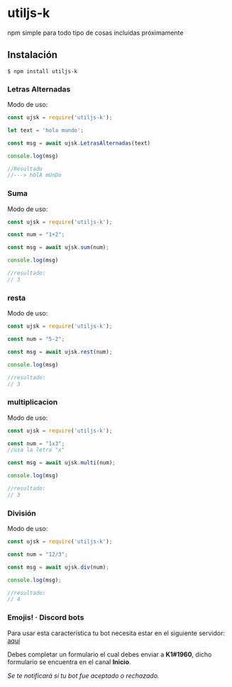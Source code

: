 # utiljs-k

npm simple para todo tipo de cosas incluidas próximamente

## Instalación

```
$ npm install utiljs-k
```

### Letras Alternadas

Modo de uso:

```js
const ujsk = require('utiljs-k');

let text = 'hola mundo';

const msg = await ujsk.LetrasAlternadas(text)

console.log(msg)

//Resultado
//---> hOlA mUnDo
```

### Suma

Modo de uso:

```js
const ujsk = require('utiljs-k');

const num = "1+2";

const msg = await ujsk.sum(num);

console.log(msg)

//resultado:
// 3
```

### resta

Modo de uso:

```js
const ujsk = require('utiljs-k');

const num = "5-2";

const msg = await ujsk.rest(num);

console.log(msg)

//resultado:
// 3
```

### multiplicacion

Modo de uso:

```js
const ujsk = require('utiljs-k');

const num = "1x3";
//usa la letra "x"

const msg = await ujsk.multi(num);

console.log(msg)

//resultado:
// 3
```

### División

Modo de uso:
```js
const ujsk = require('utiljs-k');

const num = "12/3";

const msg = await ujsk.div(num);

console.log(msg);

//resultado:
// 4
```

### Emojis! · Discord bots
Para usar esta característica tu bot necesita estar en el siguiente servidor: [aquí](https://discord.gg/pd4FcMrqXq)

Debes completar un formulario el cual debes enviar a **K1#1960**, dicho formulario se encuentra en el canal **Inicio**.

*Se te notificará si tu bot fue aceptado o rechazado.*